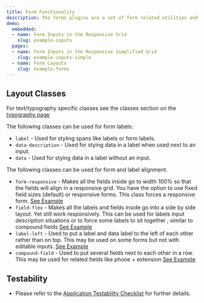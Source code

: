 ```yaml
---
title: Form Functionality
description: The forms plugins are a set of form related utilities and functionality contained in `forms.js`. This page outlines the functionality contained in that plugin and shows some from related examples for layout from other areas.
demo:
  embedded:
  - name: Form Inputs in the Responsive Grid
    slug: example-inputs
  pages:
  - name: Form Inputs in the Responsive Simplified Grid
    slug: example-inputs-simple
  - name: Form Layouts
    slug: example-forms
---
```


## Layout Classes

For text/typography specific classes see the classes section on the [typography page]( ./typography)

The following classes can be used for form labels:

- `label` - Used for styling spans like labels or form labels.
- `data-description` - Used for stying data in a label when used next to an input.
- `data` - Used for stying data in a label without an input.

The following classes can be used for form and label alignment.

- `form-responsive` - Makes all the fields inside go to width 100% so that the fields will align in a responsive grid. You have the option to use fixed field sizes (default) or responsive forms. This class forces a responsive form. [See Example](https://design.infor.com/code/ids-enterprise/latest/demo/form/example-inputs?font=source-sans)
- `field-flex` - Makes all the labels and fields inside go into a side by side layout. Yet still work responsively. This can be used for labels input description situations or to force some labels to sit together , similar to compound fields [See Example](https://design.infor.com/code/ids-enterprise/latest/demo/form/example-labels?font=source-sans)
- `label-left` - Used to put a label and data label to the left of each other rather than on top. This may be used on some forms but not with editable inputs. [See Example](https://design.infor.com/code/ids-enterprise/latest/demo/form/example-labels?font=source-sans)
- `compound-field` - Used to put several fields next to each other in a row. This may be used for related fields like phone + extension [See Example](https://design.infor.com/code/ids-enterprise/latest/demo/form/example-forms?font=source-sans)

## Testability

- Please refer to the [Application Testability Checklist](https://design.infor.com/resources/application-testability-checklist) for further details.

